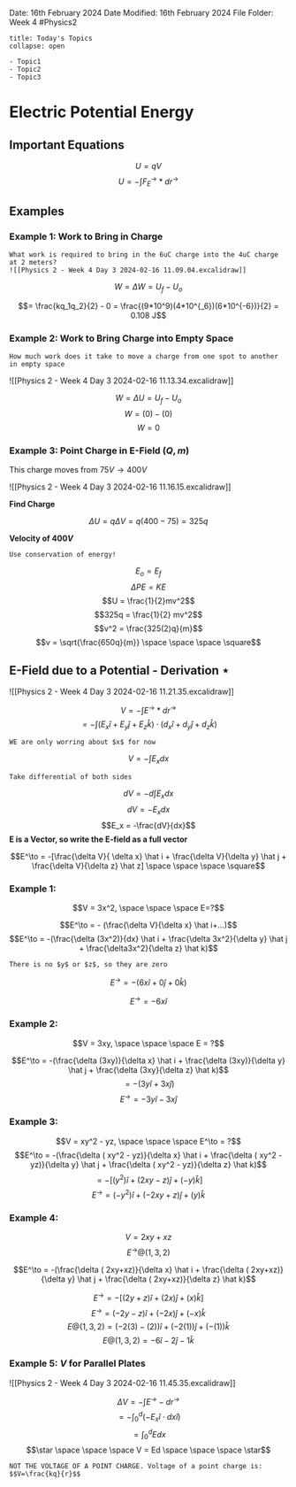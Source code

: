 Date: 16th February 2024
Date Modified: 16th February 2024
File Folder: Week 4
#Physics2

```ad-abstract
title: Today's Topics
collapse: open

- Topic1
- Topic2
- Topic3

```

# Electric Potential Energy

## Important Equations

$$U = q V$$
$$U = - \int F_E^\to * dr^\to$$
## Examples

### Example 1: Work to Bring in Charge

```ad-question
What work is required to bring in the 6uC charge into the 4uC charge at 2 meters?
![[Physics 2 - Week 4 Day 3 2024-02-16 11.09.04.excalidraw]]
```

$$W = \Delta W = U_f -U_o$$

$$= \frac{kq_1q_2}{2} - 0 = \frac{(9*10^9)(4*10^{_6})(6*10^{-6})}{2} = 0.108 J$$

### Example 2: Work to Bring Charge into Empty Space

```ad-question
How much work does it take to move a charge from one spot to another in empty space
```

![[Physics 2 - Week 4 Day 3 2024-02-16 11.13.34.excalidraw]]

$$W = \Delta U = U_f - U_o$$
$$W = (0)-(0)$$
$$W = 0$$

### Example 3: Point Charge in E-Field $(Q, m)$

This charge moves from $75V \rightarrow 400 V$

![[Physics 2 - Week 4 Day 3 2024-02-16 11.16.15.excalidraw]]

**Find Charge**

$$\Delta U = q \Delta V = q(400-75) = 325 q$$

**Velocity of $400 V$**

```ad-important
Use conservation of energy!
```

$$E_o = E_f$$
$$\Delta PE = KE$$
$$U = \frac{1}{2}mv^2$$
$$325q = \frac{1}{2} mv^2$$
$$v^2 = \frac{325(2)q}{m}$$
$$v = \sqrt{\frac{650q}{m}} \space \space \space \square$$

## E-Field due to a Potential - Derivation $\star$

![[Physics 2 - Week 4 Day 3 2024-02-16 11.21.35.excalidraw]]

$$V = -\int E^\to * dr^\to$$
$$= - \int (E_x \hat{i} + E_y \hat j + E_z \hat k) \cdot (d_x \hat i + d_y \hat j + d_z \hat k)$$

```ad-note
WE are only worring about $x$ for now
```

$$V= - \int E_x dx$$
```ad-note
Take differential of both sides
```
$$dV = -d\int E_x dx$$
$$dV = -E_x dx$$
$$E_x = -\frac{dV}{dx}$$
**E is a Vector, so write the E-field as a full vector**

$$E^\to = -[\frac{\delta V}{ \delta x} \hat i + \frac{\delta V}{\delta y} \hat j + \frac{\delta V}{\delta z} \hat z] \space \space \space \square$$

### Example 1:

$$V = 3x^2, \space \space \space E=?$$

$$E^\to = - (\frac{\delta V}{\delta x} \hat i+...)$$
$$E^\to = -(\frac{\delta (3x^2)}{dx} \hat i + \frac{\delta 3x^2}{\delta y} \hat j + \frac{\delta3x^2}{\delta z} \hat k)$$

```ad-note
There is no $y$ or $z$, so they are zero
```
$$E^\to =-(6x \hat i + 0 \hat j + 0 \hat k)$$

$$E^\to = -6x \hat i$$

### Example 2:

$$V = 3xy, \space \space \space E = ?$$

$$E^\to = -(\frac{\delta (3xy)}{\delta x} \hat i + \frac{\delta (3xy)}{\delta y} \hat j + \frac{\delta (3xy}{\delta z} \hat k)$$
$$= -(3y \hat i + 3x \hat j)$$
$$E^\to = -3y\hat i - 3x \hat j$$

### Example 3:

$$V = xy^2 - yz, \space \space \space E^\to = ?$$$$E^\to = -(\frac{\delta ( xy^2 - yz)}{\delta x} \hat i + \frac{\delta ( xy^2 - yz)}{\delta y} \hat j + \frac{\delta ( xy^2 - yz)}{\delta z} \hat k)$$
$$= -[(y^2)\hat i + (2xy - z) \hat j + (-y) \hat k]$$
$$E^\to = (-y^2)\hat i + (-2xy +z) \hat j + (y) \hat k$$
### Example 4:

$$V = 2xy + xz$$
$$E^\to @ (1, 3, 2)$$

$$E^\to = -(\frac{\delta ( 2xy+xz)}{\delta x} \hat i + \frac{\delta ( 2xy+xz)}{\delta y} \hat j + \frac{\delta ( 2xy+xz)}{\delta z} \hat k)$$

$$E^\to = -[(2y+z) \hat i + (2x)\hat j + (x)\hat k]$$
$$E^\to = (-2y-z) \hat i + (-2x) \hat j + (-x) \hat k$$
$$E @ (1,3,2) = (-2(3)-(2)) \hat i + (-2(1))\hat j + (-(1))\hat k$$
$$E@(1,3,2) = -6 \hat i -2 \hat j -1 \hat k$$
### Example 5: $V$ for Parallel Plates

![[Physics 2 - Week 4 Day 3 2024-02-16 11.45.35.excalidraw]]

$$\Delta V = - \int E^\to - dr^\to$$
$$=- \int_0^d (-E_x \hat i \cdot dx \hat i)$$
$$= \int_0^d E dx$$
$$\star \space \space \space V = Ed \space \space \space \star$$
```ad-warning
NOT THE VOLTAGE OF A POINT CHARGE. Voltage of a point charge is:
$$V=\frac{kq}{r}$$
```


